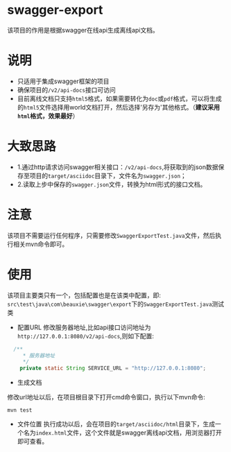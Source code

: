 # swagger-export
该项目的作用是根据swagger在线api生成离线api文档。

# 说明
* 只适用于集成swagger框架的项目
* 确保项目的`/v2/api-docs`接口可访问
* 目前离线文档只支持`html5`格式，如果需要转化为`doc`或`pdf`格式，可以将生成的`html5`文件选择用world文档打开，然后选择'另存为'其他格式。（**建议采用`html`格式，效果最好**）

# 大致思路
 + 1.通过http请求访问swagger相关接口：`/v2/api-docs`,将获取到的json数据保存至项目的`target/asciidoc`目录下，文件名为`swagger.json`；
 + 2.读取上步中保存的`swagger.json`文件，转换为html形式的接口文档。

# 注意

该项目不需要运行任何程序，只需要修改`SwaggerExportTest.java`文件，然后执行相关mvn命令即可。

# 使用

该项目主要类只有一个，包括配置也是在该类中配置，即:
`src\test\java\com\beauxie\swagger\export`下的`SwaggerExportTest.java`测试类


* 配置URL
 修改服务器地址,比如api接口访问地址为`http://127.0.0.1:8080/v2/api-docs`,则如下配置:

``` java
  /**
     * 服务器地址
     */
    private static String SERVICE_URL = "http://127.0.0.1:8080";
```
* 生成文档

修改url地址以后，在项目根目录下打开cmd命令窗口，执行以下mvn命令:
```
mvn test

```

* 文件位置
 执行成功以后，会在项目的`target/asciidoc/html`目录下，生成一个名为`index.html`文件，这个文件就是swagger离线api文档，用浏览器打开即可查看。




